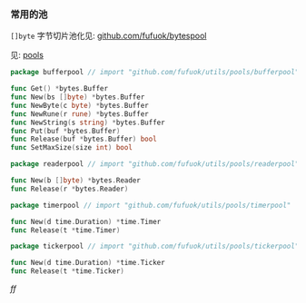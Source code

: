 ### 常用的池

`[]byte` 字节切片池化见: [github.com/fufuok/bytespool](https://github.com/fufuok/bytespool)

见: [pools](pools)

```go
package bufferpool // import "github.com/fufuok/utils/pools/bufferpool"

func Get() *bytes.Buffer
func New(bs []byte) *bytes.Buffer
func NewByte(c byte) *bytes.Buffer
func NewRune(r rune) *bytes.Buffer
func NewString(s string) *bytes.Buffer
func Put(buf *bytes.Buffer)
func Release(buf *bytes.Buffer) bool
func SetMaxSize(size int) bool

package readerpool // import "github.com/fufuok/utils/pools/readerpool"

func New(b []byte) *bytes.Reader
func Release(r *bytes.Reader)

package timerpool // import "github.com/fufuok/utils/pools/timerpool"

func New(d time.Duration) *time.Timer
func Release(t *time.Timer)

package tickerpool // import "github.com/fufuok/utils/pools/tickerpool"

func New(d time.Duration) *time.Ticker
func Release(t *time.Ticker)
```







*ff*